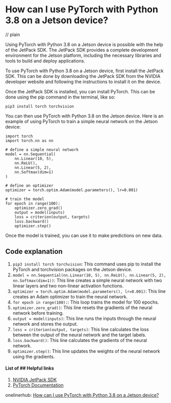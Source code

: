 # How can I use PyTorch with Python 3.8 on a Jetson device?
// plain

Using PyTorch with Python 3.8 on a Jetson device is possible with the help of the JetPack SDK. The JetPack SDK provides a complete development environment for the Jetson platform, including the necessary libraries and tools to build and deploy applications.

To use PyTorch with Python 3.8 on a Jetson device, first install the JetPack SDK. This can be done by downloading the JetPack SDK from the NVIDIA developer website and following the instructions to install it on the device.

Once the JetPack SDK is installed, you can install PyTorch. This can be done using the pip command in the terminal, like so:
```
pip3 install torch torchvision
```

You can then use PyTorch with Python 3.8 on the Jetson device. Here is an example of using PyTorch to train a simple neural network on the Jetson device:
```
import torch
import torch.nn as nn

# define a simple neural network
model = nn.Sequential(
    nn.Linear(10, 5),
    nn.ReLU(),
    nn.Linear(5, 2),
    nn.Softmax(dim=1)
)

# define an optimizer
optimizer = torch.optim.Adam(model.parameters(), lr=0.001)

# train the model
for epoch in range(100):
    optimizer.zero_grad()
    output = model(inputs)
    loss = criterion(output, targets)
    loss.backward()
    optimizer.step()
```

Once the model is trained, you can use it to make predictions on new data.

## Code explanation

1. `pip3 install torch torchvision`: This command uses pip to install the PyTorch and torchvision packages on the Jetson device.
2. `model = nn.Sequential(nn.Linear(10, 5), nn.ReLU(), nn.Linear(5, 2), nn.Softmax(dim=1))`: This line creates a simple neural network with two linear layers and two non-linear activation functions.
3. `optimizer = torch.optim.Adam(model.parameters(), lr=0.001)`: This line creates an Adam optimizer to train the neural network.
4. `for epoch in range(100):`: This loop trains the model for 100 epochs.
5. `optimizer.zero_grad()`: This line resets the gradients of the neural network before training.
6. `output = model(inputs)`: This line runs the inputs through the neural network and stores the output.
7. `loss = criterion(output, targets)`: This line calculates the loss between the output of the neural network and the target labels.
8. `loss.backward()`: This line calculates the gradients of the neural network.
9. `optimizer.step()`: This line updates the weights of the neural network using the gradients.

#### List of ## Helpful links
1. [NVIDIA JetPack SDK](https://developer.nvidia.com/embedded/jetpack)
2. [PyTorch Documentation](https://pytorch.org/docs/stable/index.html)

onelinerhub: [How can I use PyTorch with Python 3.8 on a Jetson device?](https://onelinerhub.com/python-pytorch/how-can-i-use-pytorch-with-python-----on-a-jetson-device)